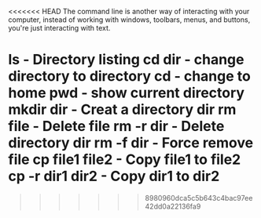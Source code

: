 <<<<<<< HEAD
The command line is another way of interacting with your computer, instead of working with windows, toolbars, menus, and buttons, you're just interacting with text.

ls - Directory listing
cd dir - change directory to directory
cd - change to home
pwd - show current directory
mkdir dir - Creat a directory dir
rm file - Delete file
rm -r dir - Delete directory dir
rm -f dir - Force remove file
cp file1 file2 - Copy file1 to file2
cp -r dir1 dir2 - Copy dir1 to dir2
=======

>>>>>>> 8980960dca5c5b643c4bac97ee42dd0a22136fa9
